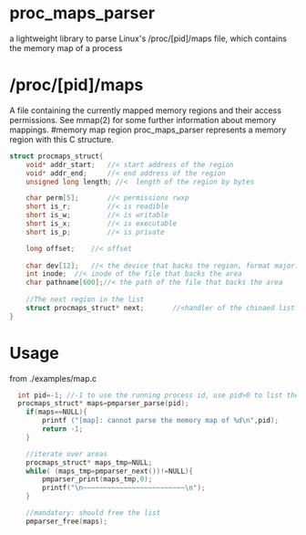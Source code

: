 # proc_maps_parser
a lightweight library to parse Linux's /proc/[pid]/maps file, which contains the memory map of a process

# /proc/[pid]/maps
A file containing the currently mapped memory regions and
their access permissions.  See mmap(2) for some further
information about memory mappings.
#memory map region
proc_maps_parser represents a memory region with this C structure.
```C
struct procmaps_struct{
	void* addr_start; 	//< start address of the region
	void* addr_end; 	//< end address of the region
	unsigned long length; //<  length of the region by bytes

	char perm[5];		//< permissions rwxp 
	short is_r;			//< is readible
	short is_w;			//< is writable	
	short is_x;			//< is executable
	short is_p;			//< is private

	long offset;	//< offset
	
	char dev[12];	//< the device that backs the region, format major:minor
	int inode;	//< inode of the file that backs the area
	char pathname[600];//< the path of the file that backs the area
	
	//The next region in the list
	struct procmaps_struct* next;		//<handler of the chinaed list
}

```
# Usage
from ./examples/map.c
```C
  int pid=-1; //-1 to use the running process id, use pid>0 to list the map of another process
  procmaps_struct* maps=pmparser_parse(pid);
	if(maps==NULL){
		printf ("[map]: cannot parse the memory map of %d\n",pid);
		return -1;
	}

	//iterate over areas
	procmaps_struct* maps_tmp=NULL;
	while( (maps_tmp=pmparser_next())!=NULL){
		pmparser_print(maps_tmp,0);
		printf("\n~~~~~~~~~~~~~~~~~~~~~~~~~\n"); 
	}

	//mandatory: should free the list
	pmparser_free(maps);
```

